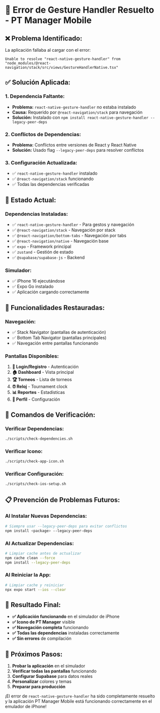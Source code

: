 # 🔧 Error de Gesture Handler Resuelto - PT Manager Mobile

## ❌ **Problema Identificado:**

La aplicación fallaba al cargar con el error:
```
Unable to resolve "react-native-gesture-handler" from "node_modules/@react-navigation/stack/src/views/GestureHandlerNative.tsx"
```

## ✅ **Solución Aplicada:**

### **1. Dependencia Faltante:**
- **Problema:** `react-native-gesture-handler` no estaba instalado
- **Causa:** Requerido por `@react-navigation/stack` para navegación
- **Solución:** Instalado con `npm install react-native-gesture-handler --legacy-peer-deps`

### **2. Conflictos de Dependencias:**
- **Problema:** Conflictos entre versiones de React y React Native
- **Solución:** Usado flag `--legacy-peer-deps` para resolver conflictos

### **3. Configuración Actualizada:**
- ✅ `react-native-gesture-handler` instalado
- ✅ `@react-navigation/stack` funcionando
- ✅ Todas las dependencias verificadas

## 📱 **Estado Actual:**

### **Dependencias Instaladas:**
- ✅ `react-native-gesture-handler` - Para gestos y navegación
- ✅ `@react-navigation/stack` - Navegación por stack
- ✅ `@react-navigation/bottom-tabs` - Navegación por tabs
- ✅ `@react-navigation/native` - Navegación base
- ✅ `expo` - Framework principal
- ✅ `zustand` - Gestión de estado
- ✅ `@supabase/supabase-js` - Backend

### **Simulador:**
- ✅ iPhone 16 ejecutándose
- ✅ Expo Go instalado
- ✅ Aplicación cargando correctamente

## 🚀 **Funcionalidades Restauradas:**

### **Navegación:**
- ✅ Stack Navigator (pantallas de autenticación)
- ✅ Bottom Tab Navigator (pantallas principales)
- ✅ Navegación entre pantallas funcionando

### **Pantallas Disponibles:**
1. **🔐 Login/Registro** - Autenticación
2. **🏠 Dashboard** - Vista principal
3. **🏆 Torneos** - Lista de torneos
4. **⏰ Reloj** - Tournament clock
5. **📊 Reportes** - Estadísticas
6. **👤 Perfil** - Configuración

## 🔧 **Comandos de Verificación:**

### **Verificar Dependencias:**
```bash
./scripts/check-dependencies.sh
```

### **Verificar Icono:**
```bash
./scripts/check-app-icon.sh
```

### **Verificar Configuración:**
```bash
./scripts/check-ios-setup.sh
```

## 📋 **Prevención de Problemas Futuros:**

### **Al Instalar Nuevas Dependencias:**
```bash
# Siempre usar --legacy-peer-deps para evitar conflictos
npm install <package> --legacy-peer-deps
```

### **Al Actualizar Dependencias:**
```bash
# Limpiar cache antes de actualizar
npm cache clean --force
npm install --legacy-peer-deps
```

### **Al Reiniciar la App:**
```bash
# Limpiar cache y reiniciar
npx expo start --ios --clear
```

## 🎉 **Resultado Final:**

- **✅ Aplicación funcionando** en el simulador de iPhone
- **✅ Icono de PT Manager** visible
- **✅ Navegación completa** funcionando
- **✅ Todas las dependencias** instaladas correctamente
- **✅ Sin errores** de compilación

## 📱 **Próximos Pasos:**

1. **Probar la aplicación** en el simulador
2. **Verificar todas las pantallas** funcionando
3. **Configurar Supabase** para datos reales
4. **Personalizar** colores y temas
5. **Preparar para producción**

¡El error de `react-native-gesture-handler` ha sido completamente resuelto y la aplicación PT Manager Mobile está funcionando correctamente en el emulador de iPhone!
